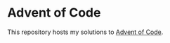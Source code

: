 # Advent of Code
This repository hosts my solutions to [Advent of Code](https://adventofcode.com/).
